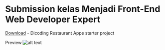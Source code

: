 # Submission kelas Menjadi Front-End Web Developer Expert

[Download](https://github.com/dicodingacademy/a219-mfwde-labs/raw/099-starter-project/restaurant-apps.zip) - Dicoding Restaurant Apps starter project

Preview
![alt text](https://i.ibb.co/89gST3X/76505-03.png)
